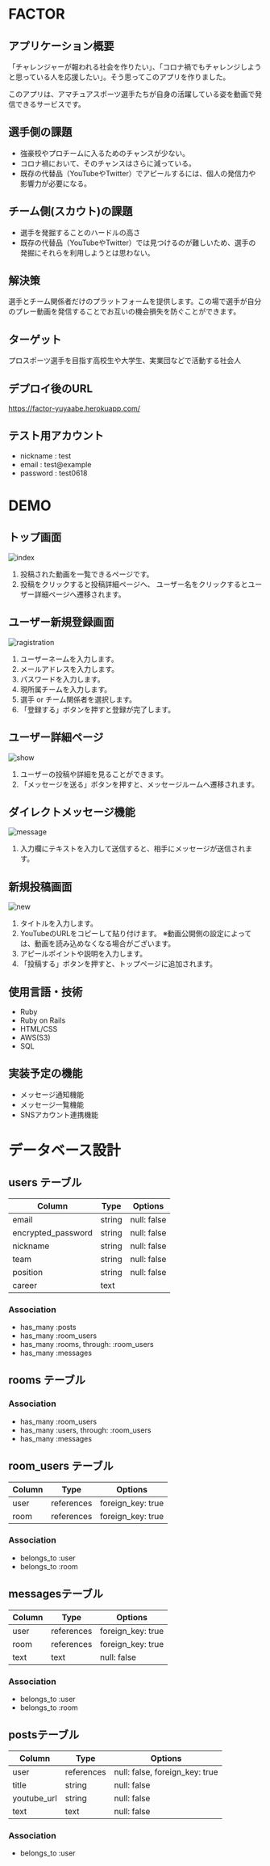 # FACTOR

## アプリケーション概要
「チャレンジャーが報われる社会を作りたい」、「コロナ禍でもチャレンジしようと思っている人を応援したい」。そう思ってこのアプリを作りました。

このアプリは、アマチュアスポーツ選手たちが自身の活躍している姿を動画で発信できるサービスです。

## 選手側の課題
- 強豪校やプロチームに入るためのチャンスが少ない。
- コロナ禍において、そのチャンスはさらに減っている。
- 既存の代替品（YouTubeやTwitter）でアピールするには、個人の発信力や影響力が必要になる。

## チーム側(スカウト)の課題
- 選手を発掘することのハードルの高さ
- 既存の代替品（YouTubeやTwitter）では見つけるのが難しいため、選手の発掘にそれらを利用しようとは思わない。

## 解決策
選手とチーム関係者だけのプラットフォームを提供します。この場で選手が自分のプレー動画を発信することでお互いの機会損失を防ぐことができます。

## ターゲット
プロスポーツ選手を目指す高校生や大学生、実業団などで活動する社会人

## デプロイ後のURL
https://factor-yuyaabe.herokuapp.com/

## テスト用アカウント
- nickname : test
- email    : test@example
- password : test0618

# DEMO
## トップ画面
![index](https://user-images.githubusercontent.com/76641435/112250696-3280fb80-8c9d-11eb-8b6e-06beb784f913.png)

1. 投稿された動画を一覧できるページです。
2. 投稿をクリックすると投稿詳細ページへ、
   ユーザー名をクリックするとユーザー詳細ページへ遷移されます。

## ユーザー新規登録画面
![ragistration](https://user-images.githubusercontent.com/76641435/112250871-8be92a80-8c9d-11eb-83c5-8a40dbbef27d.png)

1. ユーザーネームを入力します。
2. メールアドレスを入力します。
3. パスワードを入力します。
4. 現所属チームを入力します。
5. 選手 or チーム関係者を選択します。
6. 「登録する」ボタンを押すと登録が完了します。

## ユーザー詳細ページ
![show](https://user-images.githubusercontent.com/76641435/112250959-afac7080-8c9d-11eb-9016-648c8547306d.png)

1. ユーザーの投稿や詳細を見ることができます。
2. 「メッセージを送る」ボタンを押すと、メッセージルームへ遷移されます。

## ダイレクトメッセージ機能
![message](https://user-images.githubusercontent.com/76641435/112251103-f9955680-8c9d-11eb-8090-de497d2562d0.png)

1. 入力欄にテキストを入力して送信すると、相手にメッセージが送信されます。

## 新規投稿画面
![new](https://user-images.githubusercontent.com/76641435/112251158-1467cb00-8c9e-11eb-8c51-518e98131353.png)

1. タイトルを入力します。
2. YouTubeのURLをコピーして貼り付けます。
   ※動画公開側の設定によっては、動画を読み込めなくなる場合がございます。
3. アピールポイントや説明を入力します。
4. 「投稿する」ボタンを押すと、トップページに追加されます。

## 使用言語・技術
- Ruby
- Ruby on Rails
- HTML/CSS
- AWS(S3)
- SQL


## 実装予定の機能
- メッセージ通知機能
- メッセージ一覧機能
- SNSアカウント連携機能

# データベース設計
## users テーブル

| Column             | Type    | Options      |
| ------------------ | ------- | ------------ |
| email              | string  | null: false  |
| encrypted_password | string  | null: false  |
| nickname           | string  | null: false  |
| team               | string  | null: false  |
| position           | string  | null: false  |
| career             | text    |              |

### Association
- has_many :posts
- has_many :room_users
- has_many :rooms, through: :room_users
- has_many :messages

## rooms テーブル

### Association
- has_many :room_users
- has_many :users, through: :room_users
- has_many :messages

## room_users テーブル

| Column | Type       | Options                        |
| ------ | ---------- | ------------------------------ |
| user   | references |  foreign_key: true             |
| room   | references |  foreign_key: true             |

### Association

- belongs_to :user
- belongs_to :room


## messagesテーブル
| Column             | Type        | Options                         |
| ------------------ | ----------- | ------------------------------- |
| user               | references  | foreign_key: true               |
| room               | references  | foreign_key: true               |
| text               | text        | null: false                     |

### Association
- belongs_to :user
- belongs_to :room


## postsテーブル
| Column             | Type        | Options                         |
| ------------------ | ----------- | ------------------------------- |
| user               | references  | null: false, foreign_key: true  |
| title              | string      | null: false                     |
| youtube_url        | string      | null: false                     |
| text               | text        | null: false                     |

### Association
- belongs_to :user

